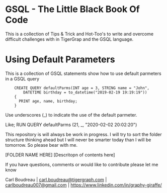 # GSQL - The Little Black Book Of Code
This is a collection of Tips &amp; Trick and Hot-Too's to write and overcome difficult challenges with in TigerGrap and the GSQL language.

# Using Default Parameters
This is a collection of GSQL statements show how to use default parmeters in a GSQL query

        CREATE QUERY defaultParms(INT age = 3, STRING name = "John",
            DATETIME birthday = to_datetime("2019-02-19 19:19:19"))
        {
          PRINT age, name, birthday;
        }

Use underscores (_) to indicate the use of the default parmeter.

Like;
        RUN QUERY defaultParms (21, _, "2020-02-02 20:02:20")

This repository is will always be work in progress.  I will try to sort the folder structure thinking ahead but I will never be smarter today than I will be tomorrow.  So please bear with me.

[FOLDER NAME HERE]
[Descritopn of contents here]

If you have questions, comments or would like to contribute please let me know

Carl Boudreau | carl.boudreau@tigergraph.com | carlboudreau007@gmail.com | https://www.linkedin.com/in/graphy-giraffe/
